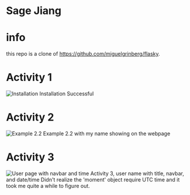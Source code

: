 # Sage Jiang

# info
this repo is a clone of
https://github.com/miguelgrinberg/flasky.

# Activity 1
![Installation](https://raw.githubusercontent.com/stardust-s/ECE444-F2023-Lab1/main/img/1.png "Installation")
Installation Successful

# Activity 2
![Example 2.2](https://raw.githubusercontent.com/stardust-s/ECE444-F2023-Lab1/main/img/2.png "Example 2.2")
Example 2.2 with my name showing on the webpage

# Activity 3
![User page with navbar and time](https://raw.githubusercontent.com/stardust-s/ECE444-F2023-Lab1/main/img/3.png "User page with navbar and time")
Activity 3, user name with title, navbar, and date/time
Didn't realize the 'moment' object require UTC time and it took me quite a while to figure out.